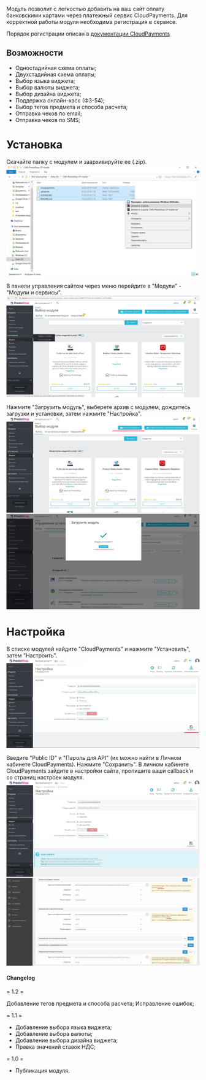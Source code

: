 Модуль позволит с легкостью добавить на ваш сайт оплату банковскими картами через платежный сервис CloudPayments. 
Для корректной работы модуля необходима регистрация в сервисе.

Порядок регистрации описан в [документации CloudPayments](https://cloudpayments.ru/Docs/Connect)
## Возможности
	
* Одностадийная схема оплаты;  
* Двухстадийная схема оплаты;  
* Выбор языка виджета;  
* Выбор валюты виджета; 
* Выбор дизайна виджета;  
* Поддержка онлайн-касс (ФЗ-54);
* Выбор тегов предмета и способа расчета;  
* Отправка чеков по email;  
* Отправка чеков по SMS;  

# Установка

Скачайте папку с модулем и заархивируйте ее (.zip).  
![0](Img/0.jpg) 

В панели управления сайтом через меню перейдите в "Модули" - "Модули и сервисы".  
![1](Img/1.jpg) 


Нажмите "Загрузить модуль", выберете архив с модулем, дождитесь загрузки и установки, затем нажмите "Настройка".  
![2](Img/2.JPG)   
![3](Img/3.JPG) 

# Настройка

В списке модулей найдите "CloudPayments" и нажмите "Установить", затем "Настроить".  
![4](Img/4.JPG) 


Введите "Public ID" и "Пароль для API" (их можно найти в Личном кабинете CloudPayments). Нажмите "Сохранить".
В личном кабинете CloudPayments зайдите в настройки сайта, пропишите ваши callback'и со страниц настроек модуля.
![5](Img/5.JPG) 
![6](Img/6.JPG) 

#### Changelog

= 1.2 = 

Добавление тегов предмета и способа расчета;
Исправление ошибок;

= 1.1 = 
* Добавление выбора языка виджета;  
* Добавление выбора валюты;  
* Добавление выбора дизайна виджета;   
* Правка значений ставок НДС;  

= 1.0 =
* Публикация модуля.